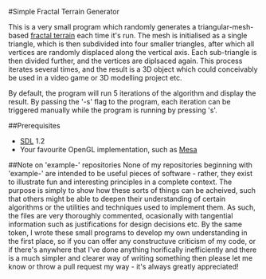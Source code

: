#Simple Fractal Terrain Generator

This is a very small program which randomly generates a triangular-mesh-based [fractal terrain](https://en.wikipedia.org/wiki/Fractal_landscape) each time it's run. The mesh is initialised as a single triangle, which is then subdivided into four smaller triangles, after which all vertices are randomly displaced along the vertical axis. Each sub-triangle is then divided further, and the vertices are diplsaced again. This process iterates several times, and the result is a 3D object which could conceivably be used in a video game or 3D modelling project etc.

By default, the program will run 5 iterations of the algorithm and display the result. By passing the '-s' flag to the program, each iteration can be triggered manually while the program is running by pressing 's'.

##Prerequisites
* [SDL](https://www.libsdl.org/) 1.2
* Your favourite OpenGL implementation, such as [Mesa](http://www.mesa3d.org/)

##Note on 'example-' repositories
None of my repositories beginning with 'example-' are intended to be useful pieces of software - rather, they exist to illustrate fun and interesting principles in a complete context. The purpose is simply to show how these sorts of things can be acheived, such that others might be able to deepen their understanding of certain algorithms or the utilities and techniques used to implement them. As such, the files are very thoroughly commented, ocasionally with tangential information such as justifications for design decisions etc. By the same token, I wrote these small programs to develop my own understanding in the first place, so if you can offer any constructuve criticism of my code, or if there's anywhere that I've done anything horifically inefficiently and there is a much simpler and clearer way of writing something then please let me know or throw a pull request my way - it's always greatly appreciated!
